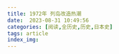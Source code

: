 ```yaml
---
title: 1972年 列岛改造热潮
date:  2023-08-31 10:49:56
categories: [阅读,全历史,历史,日本史]
tags: article
index_img: 
---
```


